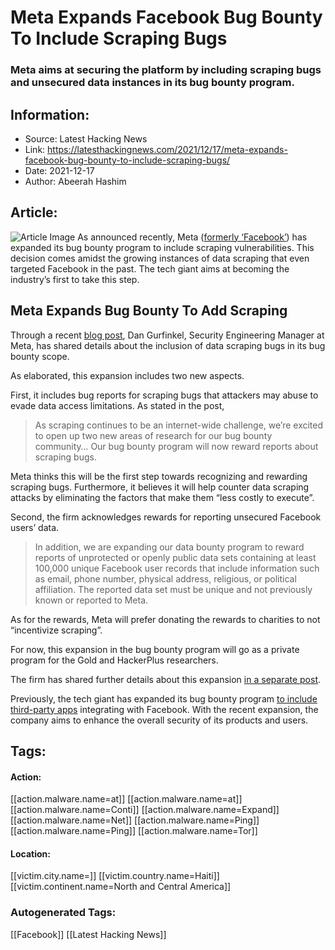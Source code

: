 # Meta Expands Facebook Bug Bounty To Include Scraping Bugs
### Meta aims at securing the platform by including scraping bugs and unsecured data instances in its bug bounty program.

## Information:
+ Source: Latest Hacking News
+ Link: https://latesthackingnews.com/2021/12/17/meta-expands-facebook-bug-bounty-to-include-scraping-bugs/
+ Date: 2021-12-17
+ Author: Abeerah Hashim


## Article:
![Article Image](https://latesthackingnews.com/wp-content/uploads/2021/12/Meta-security.jpg)
 As announced recently, Meta ([formerly ‘Facebook’](https://latesthackingnews.com/2021/11/01/facebook-goes-meta-to-emphasize-the-firms-expanding-vr-focuses/)) has expanded its bug bounty program to include scraping vulnerabilities. This decision comes amidst the growing instances of data scraping that even targeted Facebook in the past. The tech giant aims at becoming the industry’s first to take this step.

 Meta Expands Bug Bounty To Add Scraping
---------------------------------------

 Through a recent [blog post](https://engineering.fb.com/2021/12/15/security/bug-bounty-scraping/), Dan Gurfinkel, Security Engineering Manager at Meta, has shared details about the inclusion of data scraping bugs in its bug bounty scope.

 As elaborated, this expansion includes two new aspects.

 First, it includes bug reports for scraping bugs that attackers may abuse to evade data access limitations. As stated in the post,

 
> As scraping continues to be an internet-wide challenge, we’re excited to open up two new areas of research for our bug bounty community… Our bug bounty program will now reward reports about scraping bugs.
> 
> 

 Meta thinks this will be the first step towards recognizing and rewarding scraping bugs. Furthermore, it believes it will help counter data scraping attacks by eliminating the factors that make them “less costly to execute”.

 Second, the firm acknowledges rewards for reporting unsecured Facebook users’ data.

 
> In addition, we are expanding our data bounty program to reward reports of unprotected or openly public data sets containing at least 100,000 unique Facebook user records that include information such as email, phone number, physical address, religious, or political affiliation. The reported data set must be unique and not previously known or reported to Meta.
> 
> 

 As for the rewards, Meta will prefer donating the rewards to charities to not “incentivize scraping”.

 For now, this expansion in the bug bounty program will go as a private program for the Gold and HackerPlus researchers.

 The firm has shared further details about this expansion [in a separate post](https://about.fb.com/news/2021/12/expanding-bug-bounty-program-to-address-scraping/).

 Previously, the tech giant has expanded its bug bounty program [to include third-party apps](https://latesthackingnews.com/2019/10/16/facebook-bug-bounty-program-now-includes-third-party-websites-apps-integrating-with-facebook/) integrating with Facebook. With the recent expansion, the company aims to enhance the overall security of its products and users.

   


## Tags:

#### Action:
[[action.malware.name=at]] [[action.malware.name=at]] [[action.malware.name=Conti]] [[action.malware.name=Expand]] [[action.malware.name=Net]] [[action.malware.name=Ping]] [[action.malware.name=Ping]] [[action.malware.name=Tor]]

#### Location:
[[victim.city.name=]] [[victim.country.name=Haiti]] [[victim.continent.name=North and Central America]]

### Autogenerated Tags:
[[Facebook]] [[Latest Hacking News]]

